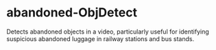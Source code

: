 # abandoned-ObjDetect
Detects abandoned objects in a video, particularly useful for identifying suspicious abandoned luggage in railway stations and bus stands.
